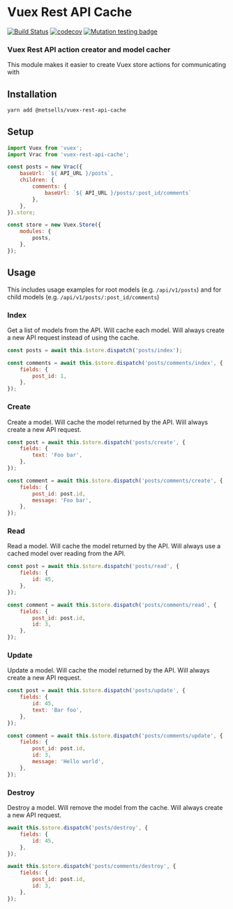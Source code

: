 # Vuex Rest API Cache

[![Build Status](https://travis-ci.org/netsells/vuex-rest-api-cache.svg?branch=master)](https://travis-ci.org/netsells/vuex-rest-api-cache)
[![codecov](https://codecov.io/gh/netsells/vuex-rest-api-cache/branch/master/graph/badge.svg)](https://codecov.io/gh/netsells/vuex-rest-api-cache)
[![Mutation testing badge](https://badge.stryker-mutator.io/github.com/netsells/vuex-rest-api-cache/master)](https://stryker-mutator.github.io)

### Vuex Rest API action creator and model cacher

This module makes it easier to create Vuex store actions for communicating with

## Installation

```sh
yarn add @netsells/vuex-rest-api-cache
```

## Setup

```javascript
import Vuex from 'vuex';
import Vrac from 'vuex-rest-api-cache';

const posts = new Vrac({
    baseUrl: `${ API_URL }/posts`,
    children: {
        comments: {
            baseUrl: `${ API_URL }/posts/:post_id/comments`
        },
    },
}).store;

const store = new Vuex.Store({
    modules: {
        posts,
    },
});
```

## Usage

This includes usage examples for root models (e.g. `/api/v1/posts`) and for child models (e.g. `/api/v1/posts/:post_id/comments`)

### Index

Get a list of models from the API. Will cache each model. Will always create a
new API request instead of using the cache.

```javascript
const posts = await this.$store.dispatch('posts/index');

const comments = await this.$store.dispatch('posts/comments/index', {
    fields: {
        post_id: 1,
    },
});
```

### Create

Create a model. Will cache the model returned by the API. Will always create a
new API request.

```javascript
const post = await this.$store.dispatch('posts/create', {
    fields: {
        text: 'Foo bar',
    },
});

const comment = await this.$store.dispatch('posts/comments/create', {
    fields: {
        post_id: post.id,
        message: 'Foo bar',
    },
});
```

### Read

Read a model. Will cache the model returned by the API. Will always use a cached
model over reading from the API.

```javascript
const post = await this.$store.dispatch('posts/read', {
    fields: {
        id: 45,
    },
});

const comment = await this.$store.dispatch('posts/comments/read', {
    fields: {
        post_id: post.id,
        id: 3,
    },
});
```

### Update

Update a model. Will cache the model returned by the API. Will always create a
new API request.

```javascript
const post = await this.$store.dispatch('posts/update', {
    fields: {
        id: 45,
        text: 'Bar foo',
    },
});

const comment = await this.$store.dispatch('posts/comments/update', {
    fields: {
        post_id: post.id,
        id: 3,
        message: 'Hello world',
    },
});
```

### Destroy

Destroy a model. Will remove the model from the cache. Will always create a
new API request.

```javascript
await this.$store.dispatch('posts/destroy', {
    fields: {
        id: 45,
    },
});

await this.$store.dispatch('posts/comments/destroy', {
    fields: {
        post_id: post.id,
        id: 3,
    },
});
```

